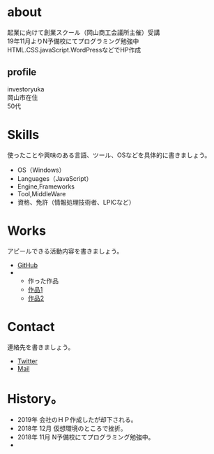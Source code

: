 # about  
  起業に向けて創業スクール（岡山商工会議所主催）受講  
  19年11月よりN予備校にてプログラミング勉強中  
  HTML.CSS.javaScript.WordPressなどでHP作成  
    

## profile  
investoryuka  
岡山市在住  
50代  

# Skills
使ったことや興味のある言語、ツール、OSなどを具体的に書きましょう。
- OS（Windows）
- Languages（JavaScript）
- Engine,Frameworks 
- Tool,MiddleWare
- 資格、免許（情報処理技術者、LPICなど）

# Works
アピールできる活動内容を書きましょう。
- [GitHub](GitHubのURL)
- - 作った作品
  - [作品1](作品1のURL)
  - [作品2](作品2のURL)

# Contact
連絡先を書きましょう。
- [Twitter](@nogizaka4649)
- [Mail](mailto:メールアドレス)

# History。
- 2019年 会社のＨＰ作成したが却下される。
- 2018年 12月 仮想環境のところで挫折。
- 2018年 11月 N予備校にてプログラミング勉強中。
-       
